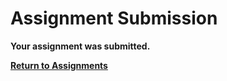 # Assignment Submission

**Your assignment was submitted.**

**[Return to Assignments](/#individual-assignments)**
